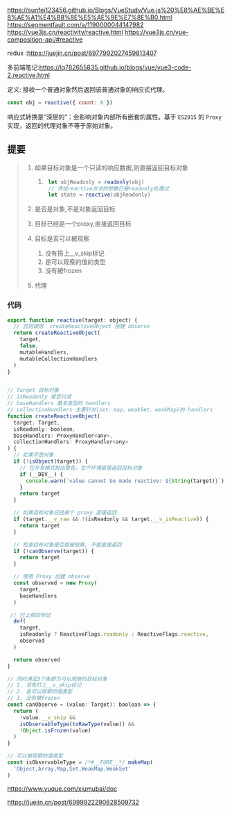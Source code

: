 https://sunfei123456.github.io/Blogs/VueStudy/Vue.js%20%E8%AE%BE%E8%AE%A1%E4%B8%8E%E5%AE%9E%E7%8E%B0.html
https://segmentfault.com/a/1190000044147982
https://vue3js.cn/reactivity/reactive.html
https://vue3js.cn/vue-composition-api/#reactive


redux :https://juejin.cn/post/6977992027459813407


多前端笔记:https://lq782655835.github.io/blogs/vue/vue3-code-2.reactive.html


定义: 接收一个普通对象然后返回该普通对象的响应式代理。

```javascript
const obj = reactive({ count: 0 })
```

响应式转换是“深层的”：会影响对象内部所有嵌套的属性。基于 `ES2015` 的 `Proxy` 实现，返回的代理对象不等于原始对象。

## 提要

> 1. 如果目标对象是一个只读的响应数据,则直接返回目标对象
>
>     1. ```javascript
>         let objReadonly = readonly(obj)
>         // 传给reactive方法的参数已被readonly处理过
>         let state = reactive(objReadonly) 
>         ```
> 2. 是否是对象,不是对象返回目标
> 3. 目标已经是一个proxy,直接返回目标
> 4. 目标是否可以被观察
>
>     1. 没有搭上__v_skip标记
>     2. 是可以观察的值的类型
>     3. 没有被frozen
> 5. 代理

### 代码

```javascript
export function reactive(target: object) {
  // 否则调用  createReactiveObject 创建 observe
  return createReactiveObject(
    target, 
    false,
    mutableHandlers,
    mutableCollectionHandlers
  )
}


// Target 目标对象
// isReadonly 是否只读 
// baseHandlers 基本类型的 handlers
// collectionHandlers 主要针对(set、map、weakSet、weakMap)的 handlers
function createReactiveObject(
  target: Target,
  isReadonly: boolean,
  baseHandlers: ProxyHandler<any>,
  collectionHandlers: ProxyHandler<any>
) {
  // 如果不是对象
  if (!isObject(target)) {
    // 在开发模式抛出警告，生产环境直接返回目标对象
    if (__DEV__) {
      console.warn(`value cannot be made reactive: ${String(target)}`)
    }
    return target
  }

  // 如果目标对象已经是个 proxy 直接返回
  if (target.__v_raw && !(isReadonly && target.__v_isReactive)) {
    return target
  }

  // 检查目标对象是否能被观察, 不能直接返回
  if (!canObserve(target)) {
    return target
  }

  // 使用 Proxy 创建 observe 
  const observed = new Proxy(
    target,
    baseHandlers
  )

 // 打上相应标记
  def(
    target,
    isReadonly ? ReactiveFlags.readonly : ReactiveFlags.reactive,
    observed
  )

  return observed
}

// 同时满足3个条即为可以观察的目标对象
// 1. 没有打上__v_skip标记
// 2. 是可以观察的值类型
// 3. 没有被frozen
const canObserve = (value: Target): boolean => {
  return (
    !value.__v_skip &&
    isObservableType(toRawType(value)) &&
    !Object.isFrozen(value)
  )
}

// 可以被观察的值类型
const isObservableType = /*#__PURE__*/ makeMap(
  'Object,Array,Map,Set,WeakMap,WeakSet'
)
```




https://www.yuque.com/xiumubai/doc



https://juejin.cn/post/6999922290628509732

